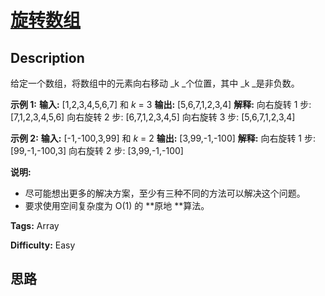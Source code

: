 # [旋转数组][title]

## Description

给定一个数组，将数组中的元素向右移动  _k  _个位置，其中  _k  _是非负数。

**示例 1:**
            **输入:** [1,2,3,4,5,6,7] 和 _k_ = 3    **输出:** [5,6,7,1,2,3,4]    **解释:**    向右旋转 1 步: [7,1,2,3,4,5,6]    向右旋转 2 步: [6,7,1,2,3,4,5]    向右旋转 3 步: [5,6,7,1,2,3,4]    

**示例  2:**
            **输入:** [-1,-100,3,99] 和 _k_ = 2    **输出:** [3,99,-1,-100]    **解释:**     向右旋转 1 步: [99,-1,-100,3]    向右旋转 2 步: [3,99,-1,-100]

**说明:**

  * 尽可能想出更多的解决方案，至少有三种不同的方法可以解决这个问题。
  * 要求使用空间复杂度为 O(1) 的  **原地  **算法。


**Tags:** Array

**Difficulty:** Easy

## 思路

[title]: https://leetcode-cn.com/problems/rotate-array
